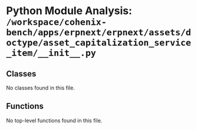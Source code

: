 # Python Module Analysis: `/workspace/cohenix-bench/apps/erpnext/erpnext/assets/doctype/asset_capitalization_service_item/__init__.py`

## Classes

No classes found in this file.


## Functions

No top-level functions found in this file.
